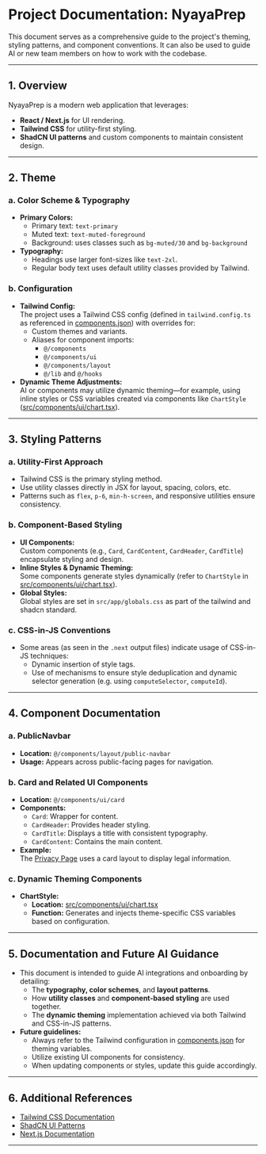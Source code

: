 # Project Documentation: NyayaPrep

This document serves as a comprehensive guide to the project's theming, styling patterns, and component conventions. It can also be used to guide AI or new team members on how to work with the codebase.

---

## 1. Overview

NyayaPrep is a modern web application that leverages:
- **React / Next.js** for UI rendering.
- **Tailwind CSS** for utility-first styling.
- **ShadCN UI patterns** and custom components to maintain consistent design.

---

## 2. Theme

### a. Color Scheme & Typography
- **Primary Colors:**  
  - Primary text: `text-primary`
  - Muted text: `text-muted-foreground`
  - Background: uses classes such as `bg-muted/30` and `bg-background`
- **Typography:**  
  - Headings use larger font-sizes like `text-2xl`.
  - Regular body text uses default utility classes provided by Tailwind.

### b. Configuration
- **Tailwind Config:**  
  The project uses a Tailwind CSS config (defined in `tailwind.config.ts` as referenced in [components.json](./components.json)) with overrides for:
  - Custom themes and variants.
  - Aliases for component imports:
    - `@/components`
    - `@/components/ui`
    - `@/components/layout`
    - `@/lib` and `@/hooks`
- **Dynamic Theme Adjustments:**  
  AI or components may utilize dynamic theming—for example, using inline styles or CSS variables created via components like `ChartStyle` ([src/components/ui/chart.tsx](./src/components/ui/chart.tsx)).
  
---

## 3. Styling Patterns

### a. Utility-First Approach
- Tailwind CSS is the primary styling method.
- Use utility classes directly in JSX for layout, spacing, colors, etc.
- Patterns such as `flex`, `p-6`, `min-h-screen`, and responsive utilities ensure consistency.

### b. Component-Based Styling
- **UI Components:**  
  Custom components (e.g., `Card`, `CardContent`, `CardHeader`, `CardTitle`) encapsulate styling and design.
- **Inline Styles & Dynamic Theming:**  
  Some components generate styles dynamically (refer to `ChartStyle` in [src/components/ui/chart.tsx](./src/components/ui/chart.tsx)).
- **Global Styles:**  
  Global styles are set in `src/app/globals.css` as part of the tailwind and shadcn standard.

### c. CSS-in-JS Conventions
- Some areas (as seen in the `.next` output files) indicate usage of CSS-in-JS techniques:
  - Dynamic insertion of style tags.
  - Use of mechanisms to ensure style deduplication and dynamic selector generation (e.g. using `computeSelector`, `computeId`).

---

## 4. Component Documentation

### a. PublicNavbar
- **Location:** `@/components/layout/public-navbar`
- **Usage:** Appears across public-facing pages for navigation.

### b. Card and Related UI Components
- **Location:** `@/components/ui/card`
- **Components:**  
  - `Card`: Wrapper for content.
  - `CardHeader`: Provides header styling.
  - `CardTitle`: Displays a title with consistent typography.
  - `CardContent`: Contains the main content.
- **Example:**  
  The [Privacy Page](./src/app/privacy/page.tsx) uses a card layout to display legal information.

### c. Dynamic Theming Components
- **ChartStyle:**  
  - **Location:** [src/components/ui/chart.tsx](./src/components/ui/chart.tsx)
  - **Function:** Generates and injects theme-specific CSS variables based on configuration.
  
---

## 5. Documentation and Future AI Guidance

- This document is intended to guide AI integrations and onboarding by detailing:
  - The **typography, color schemes**, and **layout patterns**.
  - How **utility classes** and **component-based styling** are used together.
  - The **dynamic theming** implementation achieved via both Tailwind and CSS-in-JS patterns.
- **Future guidelines:**  
  - Always refer to the Tailwind configuration in [components.json](./components.json) for theming variables.
  - Utilize existing UI components for consistency.
  - When updating components or styles, update this guide accordingly.
  
---

## 6. Additional References

- [Tailwind CSS Documentation](https://tailwindcss.com/docs)
- [ShadCN UI Patterns](https://ui.shadcn.com/docs)  
- [Next.js Documentation](https://nextjs.org/docs)

---
